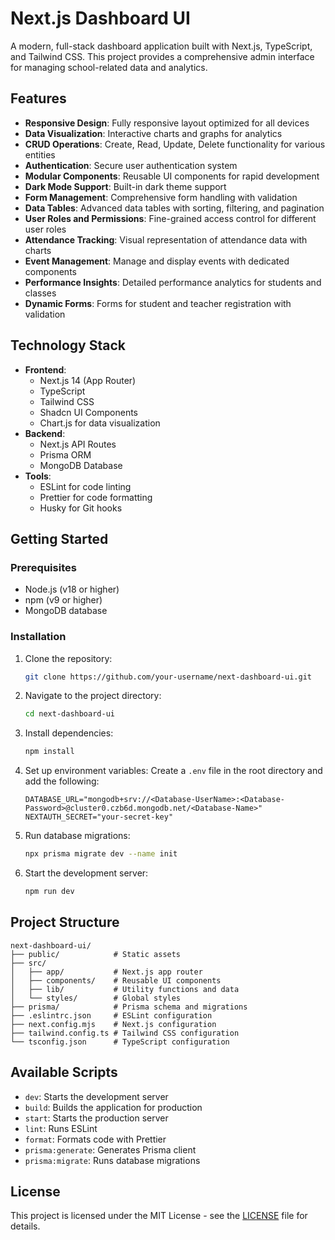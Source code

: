 # Next.js Dashboard UI

A modern, full-stack dashboard application built with Next.js, TypeScript, and Tailwind CSS. This project provides a comprehensive admin interface for managing school-related data and analytics.

## Features

- **Responsive Design**: Fully responsive layout optimized for all devices
- **Data Visualization**: Interactive charts and graphs for analytics
- **CRUD Operations**: Create, Read, Update, Delete functionality for various entities
- **Authentication**: Secure user authentication system
- **Modular Components**: Reusable UI components for rapid development
- **Dark Mode Support**: Built-in dark theme support
- **Form Management**: Comprehensive form handling with validation
- **Data Tables**: Advanced data tables with sorting, filtering, and pagination
- **User Roles and Permissions**: Fine-grained access control for different user roles
- **Attendance Tracking**: Visual representation of attendance data with charts
- **Event Management**: Manage and display events with dedicated components
- **Performance Insights**: Detailed performance analytics for students and classes
- **Dynamic Forms**: Forms for student and teacher registration with validation

## Technology Stack

- **Frontend**: 
  - Next.js 14 (App Router)
  - TypeScript
  - Tailwind CSS
  - Shadcn UI Components
  - Chart.js for data visualization
- **Backend**:
  - Next.js API Routes
  - Prisma ORM
  - MongoDB Database
- **Tools**:
  - ESLint for code linting
  - Prettier for code formatting
  - Husky for Git hooks

## Getting Started

### Prerequisites

- Node.js (v18 or higher)
- npm (v9 or higher)
- MongoDB database

### Installation

1. Clone the repository:
   ```bash
   git clone https://github.com/your-username/next-dashboard-ui.git
   ```

2. Navigate to the project directory:
   ```bash
   cd next-dashboard-ui
   ```

3. Install dependencies:
   ```bash
   npm install
   ```

4. Set up environment variables:
   Create a `.env` file in the root directory and add the following:
   ```env
   DATABASE_URL="mongodb+srv://<Database-UserName>:<Database-Password>@cluster0.czb6d.mongodb.net/<Database-Name>"
   NEXTAUTH_SECRET="your-secret-key"
   ```

5. Run database migrations:
   ```bash
   npx prisma migrate dev --name init
   ```

6. Start the development server:
   ```bash
   npm run dev
   ```

## Project Structure

```
next-dashboard-ui/
├── public/            # Static assets
├── src/
│   ├── app/           # Next.js app router
│   ├── components/    # Reusable UI components
│   ├── lib/           # Utility functions and data
│   └── styles/        # Global styles
├── prisma/            # Prisma schema and migrations
├── .eslintrc.json     # ESLint configuration
├── next.config.mjs    # Next.js configuration
├── tailwind.config.ts # Tailwind CSS configuration
└── tsconfig.json      # TypeScript configuration
```

## Available Scripts

- `dev`: Starts the development server
- `build`: Builds the application for production
- `start`: Starts the production server
- `lint`: Runs ESLint
- `format`: Formats code with Prettier
- `prisma:generate`: Generates Prisma client
- `prisma:migrate`: Runs database migrations

## License

This project is licensed under the MIT License - see the [LICENSE](LICENSE) file for details.
